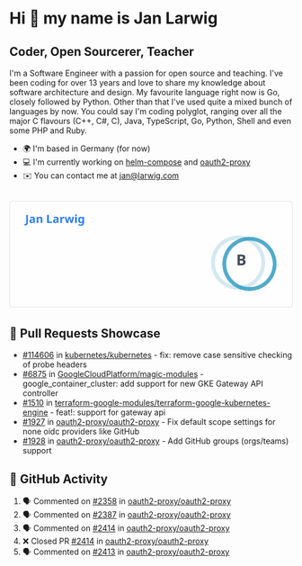 # Hi 👋 my name is Jan Larwig

## Coder, Open Sourcerer, Teacher

I'm a Software Engineer with a passion for open source and teaching. I've been coding for over 13 years and love to share my knowledge about software architecture and design. My favourite language right now is Go, closely followed by Python. Other than that I've used quite a mixed bunch of languages by now. You could say I'm coding polyglot, ranging over all the major C flavours (C++, C#, C), Java, TypeScript, Go, Python, Shell and even some PHP and Ruby.

- 🌍 I'm based in Germany (for now)
- 💻 I'm currently working on [helm-compose](https://seacrew.github.io/helm-compose/) and [oauth2-proxy](https://github.com/oauth2-proxy/oauth2-proxy)
- ✉️ You can contact me at [jan@larwig.com](mailto:jan@larwig.com)

<br>

<a href="https://github.com/anuraghazra/github-readme-stats">
  <picture>
    <source
      srcset="https://raw.githubusercontent.com/tuunit/tuunit/main/general_dark.svg" 
      media="(prefers-color-scheme: dark)" 
    />
    <source
      srcset="https://raw.githubusercontent.com/tuunit/tuunit/main/general_light.svg" 
      media="(prefers-color-scheme: light), (prefers-color-scheme: no-preference)" 
    />
    <img src="https://raw.githubusercontent.com/tuunit/tuunit/main/general_light.svg" />
  </picture>
</a>

## 🔧 Pull Requests Showcase

- [#114606](https://github.com/kubernetes/kubernetes/issues/114606) in [kubernetes/kubernetes](https://github.com/kubernetes/kubernetes) - fix: remove case sensitive checking of probe headers
- [#6875](https://github.com/GoogleCloudPlatform/magic-modules/pull/6875) in [GoogleCloudPlatform/magic-modules](https://github.com/GoogleCloudPlatform/magic-modules) - google_container_cluster: add support for new GKE Gateway API controller
- [#1510](https://github.com/terraform-google-modules/terraform-google-kubernetes-engine/pull/1510) in [terraform-google-modules/terraform-google-kubernetes-engine](https://github.com/terraform-google-modules/terraform-google-kubernetes-engine) - feat!: support for gateway api
- [#1927](https://github.com/oauth2-proxy/oauth2-proxy/issues/1927) in [oauth2-proxy/oauth2-proxy](https://github.com/oauth2-proxy/oauth2-proxy) - Fix default scope settings for none oidc providers like GitHub
- [#1928](https://github.com/oauth2-proxy/oauth2-proxy/issues/1928) in [oauth2-proxy/oauth2-proxy](https://github.com/oauth2-proxy/oauth2-proxy) - Add GitHub groups (orgs/teams) support

## 🔔 GitHub Activity

<!--START_SECTION:activity-->
1. 🗣 Commented on [#2358](https://github.com/oauth2-proxy/oauth2-proxy/pull/2358#issuecomment-1902718940) in [oauth2-proxy/oauth2-proxy](https://github.com/oauth2-proxy/oauth2-proxy)
2. 🗣 Commented on [#2387](https://github.com/oauth2-proxy/oauth2-proxy/pull/2387#issuecomment-1902717403) in [oauth2-proxy/oauth2-proxy](https://github.com/oauth2-proxy/oauth2-proxy)
3. 🗣 Commented on [#2414](https://github.com/oauth2-proxy/oauth2-proxy/pull/2414#issuecomment-1902715230) in [oauth2-proxy/oauth2-proxy](https://github.com/oauth2-proxy/oauth2-proxy)
4. ❌ Closed PR [#2414](https://github.com/oauth2-proxy/oauth2-proxy/pull/2414) in [oauth2-proxy/oauth2-proxy](https://github.com/oauth2-proxy/oauth2-proxy)
5. 🗣 Commented on [#2413](https://github.com/oauth2-proxy/oauth2-proxy/pull/2413#issuecomment-1902715209) in [oauth2-proxy/oauth2-proxy](https://github.com/oauth2-proxy/oauth2-proxy)
<!--END_SECTION:activity-->
